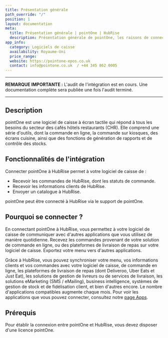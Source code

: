 ```yaml
---
title: Présentation générale
path_override: "/"
position: 1
layout: documentation
meta:
  title: Présentation générale | pointOne | HubRise
  description: Présentation générale de pointOne, les raisons de connecter votre caisse à HubRise et les fonctionnalités de l'intégration avec HubRise.
app_info:
  category: Logiciels de caisse
  availability: Royaume-Uni
  price_range: 
  website: https://pointone-epos.co.uk
  contact: info@pointone.co.uk  / +44 345 862 0005
---
```


---

**REMARQUE IMPORTANTE :** L'audit de l'intégration est en cours. Une documentation complète sera publiée une fois l'audit terminé.

---

## Description

pointOne est une logiciel de caisse à écran tactile qui répond à tous les besoins du secteur des cafés hôtels restaurants (CHR). Elle comprend une série d'outils, dont la commande en ligne, la commande sur kiosques, des écrans cuisine, ainsi que des fonctions de génération de rapports et de contrôle des stocks.

## Fonctionnalités de l'intégration

Connecter pointOne à HubRise permet à votre logiciel de caisse de :

- Recevoir les commandes de HubRise, dont les statuts de commande.
- Recevoir les informations clients de HubRise.
- Envoyer un catalogue à HubRise.

pointOne peut être connecté à HubRise via le support de pointOne.

## Pourquoi se connecter ?

En connectant pointOne à HubRise, vous permettez à votre logiciel de caisse de communiquer avec d'autres applications que vous utilisez de manière quotidienne. Recevez les commandes provenant de votre solution de commande en ligne, ou des plateformes de livraison de repas sur votre logiciel de caisse. Exportez votre menu vers d'autres applications.

Grâce à HubRise, vous pouvez synchroniser votre menu, vos informations clients et vos commandes avec votre logiciel de caisse, de commande en ligne, les plateformes de livraison de repas (dont Deliveroo, Uber Eats et Just Eat), les solutions de gestion de livreurs ou de services de livraison, les solutions eMarketing (SMS / eMailing), business intelligence, systèmes de gestion de stock et de fidélisation client, et bien d'autres encore. Le nombre d'applications compatibles augmente chaque mois. Pour voir les applications que vous pouvez connecter, consultez notre [page Apps](/apps).

## Prérequis

Pour établir la connexion entre pointOne et HubRise, vous devez disposer d'une licence pointOne.
